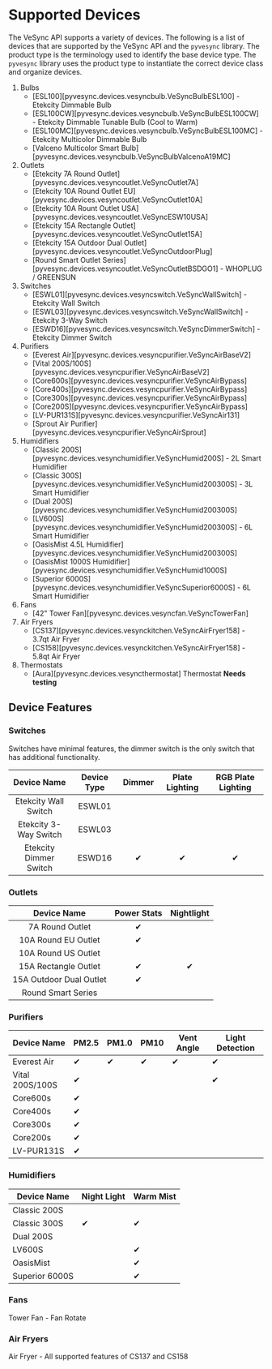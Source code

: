 # Supported Devices

The VeSync API supports a variety of devices. The following is a list of devices that are supported by the VeSync API and the `pyvesync` library. The product type is the terminology used to identify the base device type. The `pyvesync` library uses the product type to instantiate the correct device class and organize devices.

1. Bulbs
      - [ESL100][pyvesync.devices.vesyncbulb.VeSyncBulbESL100] - Etekcity Dimmable Bulb
      - [ESL100CW][pyvesync.devices.vesyncbulb.VeSyncBulbESL100CW] - Etekcity Dimmable Tunable Bulb (Cool to Warm)
      - [ESL100MC][pyvesync.devices.vesyncbulb.VeSyncBulbESL100MC] - Etekcity Multicolor Dimmable Bulb
      - [Valceno Multicolor Smart Bulb][pyvesync.devices.vesyncbulb.VeSyncBulbValcenoA19MC]
2. Outlets
      - [Etekcity 7A Round Outlet][pyvesync.devices.vesyncoutlet.VeSyncOutlet7A]
      - [Etekcity 10A Round Outlet EU][pyvesync.devices.vesyncoutlet.VeSyncOutlet10A]
      - [Etekcity 10A Rount Outlet USA][pyvesync.devices.vesyncoutlet.VeSyncESW10USA]
      - [Etekcity 15A Rectangle Outlet][pyvesync.devices.vesyncoutlet.VeSyncOutlet15A]
      - [Etekcity 15A Outdoor Dual Outlet][pyvesync.devices.vesyncoutlet.VeSyncOutdoorPlug]
      - [Round Smart Outlet Series][pyvesync.devices.vesyncoutlet.VeSyncOutletBSDGO1] - WHOPLUG / GREENSUN
3. Switches
      - [ESWL01][pyvesync.devices.vesyncswitch.VeSyncWallSwitch] - Etekcity Wall Switch
      - [ESWL03][pyvesync.devices.vesyncswitch.VeSyncWallSwitch] - Etekcity 3-Way Switch
      - [ESWD16][pyvesync.devices.vesyncswitch.VeSyncDimmerSwitch] - Etekcity Dimmer Switch
4. Purifiers
      - [Everest Air][pyvesync.devices.vesyncpurifier.VeSyncAirBaseV2]
      - [Vital 200S/100S][pyvesync.devices.vesyncpurifier.VeSyncAirBaseV2]
      - [Core600s][pyvesync.devices.vesyncpurifier.VeSyncAirBypass]
      - [Core400s][pyvesync.devices.vesyncpurifier.VeSyncAirBypass]
      - [Core300s][pyvesync.devices.vesyncpurifier.VeSyncAirBypass]
      - [Core200S][pyvesync.devices.vesyncpurifier.VeSyncAirBypass]
      - [LV-PUR131S][pyvesync.devices.vesyncpurifier.VeSyncAir131]
      - [Sprout Air Purifier][pyvesync.devices.vesyncpurifier.VeSyncAirSprout]
5. Humidifiers
      - [Classic 200S][pyvesync.devices.vesynchumidifier.VeSyncHumid200S] - 2L Smart Humidifier
      - [Classic 300S][pyvesync.devices.vesynchumidifier.VeSyncHumid200300S] - 3L Smart Humidifier
      - [Dual 200S][pyvesync.devices.vesynchumidifier.VeSyncHumid200300S]
      - [LV600S][pyvesync.devices.vesynchumidifier.VeSyncHumid200300S] - 6L Smart Humidifier
      - [OasisMist 4.5L Humidifier][pyvesync.devices.vesynchumidifier.VeSyncHumid200300S]
      - [OasisMist 1000S Humidifier][pyvesync.devices.vesynchumidifier.VeSyncHumid1000S]
      - [Superior 6000S][pyvesync.devices.vesynchumidifier.VeSyncSuperior6000S] - 6L Smart Humidifier
6. Fans
      - [42" Tower Fan][pyvesync.devices.vesyncfan.VeSyncTowerFan]
7. Air Fryers
      - [CS137][pyvesync.devices.vesynckitchen.VeSyncAirFryer158] - 3.7qt Air Fryer
      - [CS158][pyvesync.devices.vesynckitchen.VeSyncAirFryer158] - 5.8qt Air Fryer
8. Thermostats
      - [Aura][pyvesync.devices.vesyncthermostat] Thermostat **Needs testing**

## Device Features

### Switches

Switches have minimal features, the dimmer switch is the only switch that has additional functionality.

| Device Name | Device Type | Dimmer | Plate Lighting | RGB Plate Lighting |
| :------: | :----: | :----: | :----: | :----: |
| Etekcity Wall Switch | ESWL01 | | | |
| Etekcity 3-Way Switch | ESWL03 | | | |
| Etekcity Dimmer Switch | ESWD16 | ✔ | ✔ | ✔ |

### Outlets

| Device Name | Power Stats | Nightlight |
| :------: | :----: | :----: |
| 7A Round Outlet | ✔ | |
| 10A Round EU Outlet | ✔ | |
| 10A Round US Outlet | | |
| 15A Rectangle Outlet | ✔ | ✔ |
| 15A Outdoor Dual Outlet | ✔ | |
| Round Smart Series | | |

### Purifiers

| Device Name | PM2.5 | PM1.0 | PM10 | Vent Angle | Light Detection |
| ------ | ----- | ----- | ----- | ----- | ----- |
| Everest Air | ✔ | ✔ | ✔ | ✔ | ✔ |
| Vital 200S/100S  | ✔ |  | | | ✔ |
| Core600s | ✔ |  | | | |
| Core400s | ✔ |  | | | |
| Core300s | ✔ |  | | | |
| Core200s | ✔ |  | | | |
| LV-PUR131S | ✔ |  | | | |

### Humidifiers

| Device Name | Night Light | Warm Mist |
| ------ |-------------| ----- |
| Classic 200S |             | |
| Classic 300S | ✔           | ✔ |
| Dual 200S |             | |
| LV600S |             | ✔ |
| OasisMist |             | ✔ |
| Superior 6000S |            | ✔ |

### Fans

Tower Fan - Fan Rotate

### Air Fryers

Air Fryer - All supported features of CS137 and CS158

